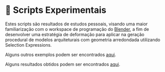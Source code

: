 # 🧪 Scripts Experimentais

Estes scripts são resultados de estudos pessoais, visando uma maior familiarização com o workspace de programação do [Blender](https://www.blender.org/), a fim de desenvolver uma estratégia de deformação para aplicar na geração procedural de modelos arquiteturais com geometria arredondada utilizando Selection Expressions.

Alguns outros exemplos podem ser encontrados [aqui](https://github.com/DanielBrito/blender-scripting).

Alguns resultados obtidos podem ser encontrados [aqui](https://github.com/DanielBrito/monografia/tree/main/Resultados).
